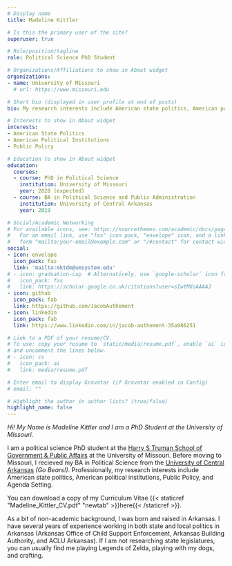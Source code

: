 ```yaml
---
# Display name
title: Madeline Kittler

# Is this the primary user of the site?
superuser: true

# Role/position/tagline
role: Political Science PhD Student

# Organizations/Affiliations to show in About widget
organizations:
- name: University of Missouri
  # url: https://www.missouri.edu

# Short bio (displayed in user profile at end of posts)
bio: My research interests include American state politics, American political institutions, and Public Policy.

# Interests to show in About widget
interests:
- American State Politics
- American Political Institutions
- Public Policy

# Education to show in About widget
education:
  courses:
  - course: PhD in Political Science
    institution: University of Missouri
    year: 2028 (expected)
  - course: BA in Political Science and Public Administration
    institution: University of Central Arkansas
    year: 2019

# Social/Academic Networking
# For available icons, see: https://sourcethemes.com/academic/docs/page-builder/#icons
#   For an email link, use "fas" icon pack, "envelope" icon, and a link in the
#   form "mailto:your-email@example.com" or "/#contact" for contact widget.
social:
- icon: envelope
  icon_pack: fas
  link: 'mailto:mktdm@umsystem.edu'
# - icon: graduation-cap  # Alternatively, use `google-scholar` icon from `ai` icon pack
#   icon_pack: fas
#   link: https://scholar.google.co.uk/citations?user=sIwtMXoAAAAJ
- icon: github
  icon_pack: fab
  link: https://github.com/JacobAuthement
- icon: linkedin
  icon_pack: fab
  link: https://www.linkedin.com/in/jacob-authement-35a986251

# Link to a PDF of your resume/CV.
# To use: copy your resume to `static/media/resume.pdf`, enable `ai` icons in `params.toml`, 
# and uncomment the lines below.
# - icon: cv
#   icon_pack: ai
#   link: media/resume.pdf

# Enter email to display Gravatar (if Gravatar enabled in Config)
# email: ""

# Highlight the author in author lists? (true/false)
highlight_name: false
---
```


_Hi! My Name is Madeline Kittler and I am a PhD Student at the University of Missouri._

I am a political science PhD student at the [Harry S Truman School of Government & Public Affairs](https://truman.missouri.edu) at the University of Missouri. Before moving to Missouri, I recieved my BA in Political Science from the [University of Central Arkansas]((https://uca.edu/)) _(Go Bears!)_. Professionally, my research interests include American state politics, American political institutions, Public Policy, and Agenda Setting.

You can download a copy of my Curriculum Vitae {{< staticref "Madeline_Kittler_CV.pdf" "newtab" >}}here{{< /staticref >}}.

As a bit of non-academic background, I was born and raised in Arkansas. I have several years of experience working in both state and local politics in Arkansas (Arkansas Office of Child Support Enforcement, Arkansas Building Authority, and ACLU Arkansas). If I am not researching state legislatures, you can usually find me playing Legends of Zelda, playing with my dogs, and crafting. 
